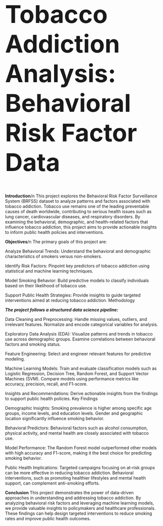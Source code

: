 # <h1 style="font-size: 80px;">Tobacco Addiction Analysis: Behavioral Risk Factor Data</h1> 

**Introduction**/n
This project explores the Behavioral Risk Factor Surveillance System (BRFSS) dataset to analyze patterns and factors associated with tobacco addiction. Tobacco use remains one of the leading preventable causes of death worldwide, contributing to serious health issues such as lung cancer, cardiovascular diseases, and respiratory disorders. By examining the behavioral, demographic, and health-related factors that influence tobacco addiction, this project aims to provide actionable insights to inform public health policies and interventions.

**Objectives**/n
The primary goals of this project are:

Analyze Behavioral Trends: Understand the behavioral and demographic characteristics of smokers versus non-smokers.

Identify Risk Factors: Pinpoint key predictors of tobacco addiction using statistical and machine learning techniques.

Model Smoking Behavior: Build predictive models to classify individuals based on their likelihood of tobacco use.

Support Public Health Strategies: Provide insights to guide targeted interventions aimed at reducing tobacco addiction.
Methodology

***The project follows a structured data science pipeline:***

Data Cleaning and Preprocessing:
Handle missing values, outliers, and irrelevant features.
Normalize and encode categorical variables for analysis.

Exploratory Data Analysis (EDA):
Visualize patterns and trends in tobacco use across demographic groups.
Examine correlations between behavioral factors and smoking status.

Feature Engineering:
Select and engineer relevant features for predictive modeling.

Machine Learning Models:
Train and evaluate classification models such as Logistic Regression, Decision Tree, Random Forest, and Support Vector Machines (SVM).
Compare models using performance metrics like accuracy, precision, recall, and F1-score.

Insights and Recommendations:
Derive actionable insights from the findings to support public health policies.
Key Findings

Demographic Insights:
Smoking prevalence is higher among specific age groups, income levels, and education levels.
Gender and geographic location significantly influence smoking behavior.

Behavioral Predictors:
Behavioral factors such as alcohol consumption, physical activity, and mental health are closely associated with tobacco use.

Model Performance:
The Random Forest model outperformed other models with high accuracy and F1-score, making it the best choice for predicting smoking behavior.

Public Health Implications:
Targeted campaigns focusing on at-risk groups can be more effective in reducing tobacco addiction.
Behavioral interventions, such as promoting healthier lifestyles and mental health support, can complement anti-smoking efforts.

**Conclusion**
This project demonstrates the power of data-driven approaches in understanding and addressing tobacco addiction. By analyzing behavioral risk factors and leveraging machine learning models, we provide valuable insights to policymakers and healthcare professionals. These findings can help design targeted interventions to reduce smoking rates and improve public health outcomes.
